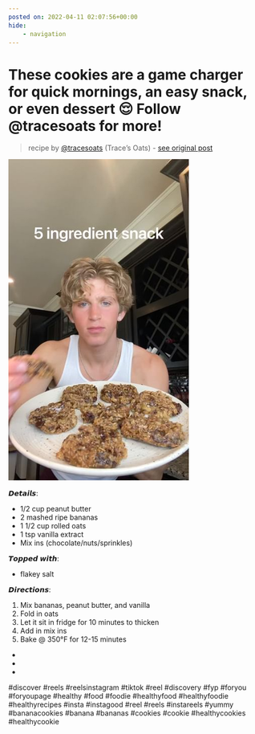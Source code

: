 ```yaml
---
posted on: 2022-04-11 02:07:56+00:00
hide:
    - navigation
---
```


# These cookies are a game charger for quick mornings, an easy snack, or even dessert 😌 Follow @tracesoats for more!  

> recipe by [@tracesoats](https://www.instagram.com/tracesoats/) 
(Trace’s Oats) - [see original post](https://instagram.com/p/CcMYGAuFTh5)

![](../img/tracesoats_11-04-2022_0204.png)


𝘿𝙚𝙩𝙖𝙞𝙡𝙨:
- 1/2 cup peanut butter
- 2 mashed ripe bananas
- 1 1/2 cup rolled oats
- 1 tsp vanilla extract
- Mix ins (chocolate/nuts/sprinkles)

𝙏𝙤𝙥𝙥𝙚𝙙 𝙬𝙞𝙩𝙝:
- flakey salt

𝘿𝙞𝙧𝙚𝙘𝙩𝙞𝙤𝙣𝙨:
1) Mix bananas, peanut butter, and vanilla
2) Fold in oats
3) Let it sit in fridge for 10 minutes to thicken
4) Add in mix ins
5) Bake @ 350°F for 12-15 minutes 
-
-
-
\#discover \#reels \#reelsinstagram \#tiktok \#reel \#discovery \#fyp \#foryou \#foryoupage \#healthy \#food \#foodie \#healthyfood \#healthyfoodie \#healthyrecipes \#insta \#instagood \#reel \#reels \#instareels \#yummy \#bananacookies \#banana \#bananas \#cookies \#cookie \#healthycookies \#healthycookie 